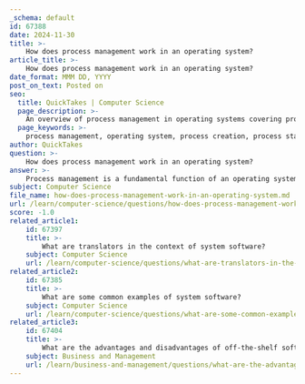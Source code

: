 ```yaml
---
_schema: default
id: 67388
date: 2024-11-30
title: >-
    How does process management work in an operating system?
article_title: >-
    How does process management work in an operating system?
date_format: MMM DD, YYYY
post_on_text: Posted on
seo:
  title: QuickTakes | Computer Science
  page_description: >-
    An overview of process management in operating systems covering process creation, states, scheduling, context switching, deadlock management, and termination.
  page_keywords: >-
    process management, operating system, process creation, process states, process scheduling, context switching, deadlock management, process termination, system calls, multitasking, scheduling algorithms
author: QuickTakes
question: >-
    How does process management work in an operating system?
answer: >-
    Process management is a fundamental function of an operating system (OS) that ensures the efficient execution of multiple processes. It encompasses several key operations, including process creation, scheduling, management of process states, and termination. Here’s a detailed overview of how process management works in an operating system:\n\n### 1. Process Creation\nProcesses are initiated through system calls. In Unix-like systems, for example, the `fork` system call is used to create a new process by duplicating the current process. The newly created process, known as the child process, is an exact copy of the parent process, with the exception of a few attributes such as the unique process identifier (PID).\n\n### 2. Process States\nDuring its lifecycle, a process can be in various states, including:\n- **New**: The process is being created.\n- **Ready**: The process is waiting to be assigned to a processor.\n- **Running**: The process is currently being executed.\n- **Waiting**: The process is waiting for some event to occur (like I/O completion).\n- **Terminated**: The process has finished execution.\n\n### 3. Process Scheduling\nProcess scheduling is a critical aspect of process management. The OS uses scheduling algorithms to determine which process runs at any given time. The goal is to maximize CPU utilization and minimize response time. Common scheduling algorithms include:\n- **First-Come, First-Served (FCFS)**: Processes are scheduled in the order they arrive.\n- **Shortest Job First (SJF)**: The process with the smallest execution time is scheduled next.\n- **Round Robin (RR)**: Each process is assigned a fixed time slice in a cyclic order.\n\n### 4. Context Switching\nWhen the OS switches the CPU from one process to another, it performs a context switch. This involves saving the state of the currently running process and loading the state of the next scheduled process. Context switching is essential for multitasking but can introduce overhead, affecting system performance.\n\n### 5. Deadlock Management\nThe OS must also manage deadlocks, which occur when two or more processes are waiting indefinitely for resources held by each other. Techniques such as deadlock prevention, avoidance, and detection are employed to handle these situations.\n\n### 6. Termination of Processes\nOnce a process has completed its execution, it must be terminated. The OS reclaims the resources allocated to the process and updates the process control block (PCB) to reflect its termination.\n\n### Conclusion\nEffective process management is crucial for the smooth operation of an operating system. It ensures that system resources are allocated efficiently, processes are executed without interference, and overall system performance is optimized. Understanding these mechanisms is essential for anyone studying operating systems or involved in system software development.
subject: Computer Science
file_name: how-does-process-management-work-in-an-operating-system.md
url: /learn/computer-science/questions/how-does-process-management-work-in-an-operating-system
score: -1.0
related_article1:
    id: 67397
    title: >-
        What are translators in the context of system software?
    subject: Computer Science
    url: /learn/computer-science/questions/what-are-translators-in-the-context-of-system-software
related_article2:
    id: 67385
    title: >-
        What are some common examples of system software?
    subject: Computer Science
    url: /learn/computer-science/questions/what-are-some-common-examples-of-system-software
related_article3:
    id: 67404
    title: >-
        What are the advantages and disadvantages of off-the-shelf software?
    subject: Business and Management
    url: /learn/business-and-management/questions/what-are-the-advantages-and-disadvantages-of-offtheshelf-software
---
```


&nbsp;
